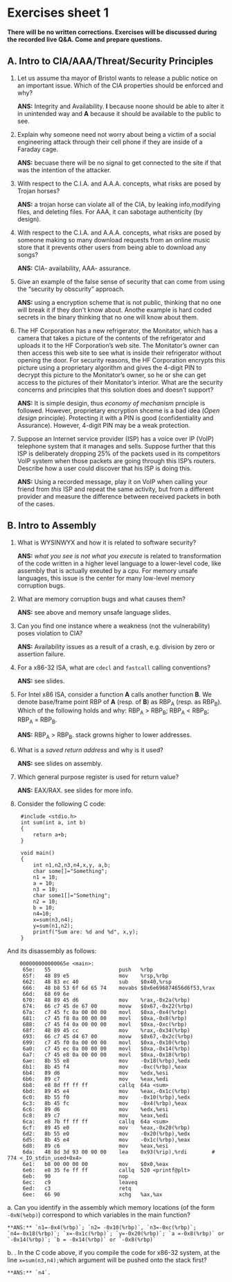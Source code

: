 # Exercises sheet 1

**There will be no written corrections. Exercises will be discussed during the recorded live Q&A. Come and prepare questions.**

## A. Intro to CIA/AAA/Threat/Security Principles
1. Let us assume tha mayor of Bristol wants to release a public notice on an important issue. Which of the CIA properties should be enforced and why? 
	
	**ANS:** Integrity and Availability. **I** because noone should be able to alter it in unintended way and **A** because it should be available to the public to see.
2. Explain why someone need not worry about being a victim of a social engineering attack through their cell phone if they are inside of a Faraday cage. 
	
	**ANS:** becuase there will be no signal to get connected to the site if that was the intention of the attacker.
3. With respect to the C.I.A. and A.A.A. concepts, what risks are posed by Trojan horses? 
	
	**ANS:** a trojan horse can violate all of the CIA, by leaking info,modifying files, and deleting files. For AAA, it can sabotage authenticity (by design). 
4. With respect to the C.I.A. and A.A.A. concepts, what risks are posed by someone making so many download requests from an online music store that it prevents other users from being able to download any songs? 
	
	**ANS:** CIA- availability, AAA- assurance.
5. Give an example of the false sense of security that can come from using the “security by obscurity” approach. 
	
	**ANS:** using a encryption scheme that is not public, thinking that no one will break it if they don't know about. Anothe example is hard coded secrets in the binary thinking that no one will know about them. 
6. The HF Corporation has a new refrigerator, the Monitator, which has a camera that takes a picture of the contents of the refrigerator and uploads it to the HF Corporation’s web site. The Monitator’s owner can then access this web site to see what is inside their refrigerator without opening the door. For security reasons, the HF Corporation encrypts this picture using a proprietary algorithm and gives the 4-digit PIN to decrypt this picture to the Monitator’s owner, so he or she can get access to the pictures of their Monitator’s interior. What are the security concerns and principles that this solution does and doesn’t support? 
	
	**ANS:** It is simple desigin, thus *economy of mechanism* prnciple is followed. However, proprietary encryption shceme is a bad idea (*Open design* principle). Protecting it with a PIN is good (confidentiality and Assurance). However, 4-digit PIN may be a weak protection. 
7. Suppose an Internet service provider (ISP) has a voice over IP (VoIP) telephone system that it manages and sells. Suppose further that this ISP is deliberately dropping 25% of the packets used in its competitors VoIP system when those packets are going through this ISP’s routers. Describe how a user could discover that his ISP is doing this. 
	
	**ANS:** Using a recorded message, play it on VoIP when calling your friend from *this* ISP and repeat the same activity, but from a different provider and measure the difference between received packets in both of the cases. 

## B. Intro to Assembly

1. What is WYSINWYX and how it is related to software security?
	
	**ANS:** *what you see is not what you execute* is related to transformation of the code written in a higher level language to a lower-level code, like assembly that is actually exeuted by a cpu. For memory unsafe languages, this issue is the center for many low-level memory corruption bugs. 
2. What are memory corruption bugs and what causes them?
	
	**ANS:** see above and memory unsafe language slides.
3. Can you find one instance where a weakness (not the vulnerability) poses violation to CIA?
	
	**ANS:** Availability issues as a result of a crash, e.g. division by zero or assertion failure.
4. For a x86-32 ISA, what are `cdecl` and `fastcall` calling conventions?
	
	**ANS:** see slides.
5. For Intel x86 ISA, consider a function **A** calls another function **B**. We denote base/frame point RBP of **A** (resp. of **B**) as RBP<sub>A</sub> (resp. as RBP<sub>B</sub>). Which of the following holds and why:
	RBP<sub>A</sub> > RBP<sub>B</sub>; RBP<sub>A</sub> < RBP<sub>B</sub>; RBP<sub>A</sub> = RBP<sub>B</sub>.
	
	**ANS:** RBP<sub>A</sub> > RBP<sub>B</sub>. stack growns higher to lower addresses.
6. What  is a *saved return address* and why is it used?
	
	**ANS:** see slides on assembly.
7. Which general purpose register is used for return value?
	
	**ANS:** EAX/RAX. see slides for more info.
8. Consider the following C code:

		#include <stdio.h>
		int sum(int a, int b)
		{
		    return a+b;
		}

		void main()
		{
		    int n1,n2,n3,n4,x,y, a,b;
		    char some[]="Something";
		    n1 = 10;
		    a = 10;
		    n3 = 10;
		    char some1[]="Something";
		    n2 = 10;
		    b = 10;
		    n4=10;
		    x=sum(n3,n4);
		    y=sum(n1,n2);
		    printf("Sum are: %d and %d", x,y);
		}
And its disassembly as follows:

		000000000000065e <main>:
		 65e:	55                   	push   %rbp
		 65f:	48 89 e5             	mov    %rsp,%rbp
		 662:	48 83 ec 40          	sub    $0x40,%rsp
		 666:	48 b8 53 6f 6d 65 74 	movabs $0x6e696874656d6f53,%rax
		 66d:	68 69 6e 
		 670:	48 89 45 d6          	mov    %rax,-0x2a(%rbp)
		 674:	66 c7 45 de 67 00    	movw   $0x67,-0x22(%rbp)
		 67a:	c7 45 fc 0a 00 00 00 	movl   $0xa,-0x4(%rbp)
		 681:	c7 45 f8 0a 00 00 00 	movl   $0xa,-0x8(%rbp)
		 688:	c7 45 f4 0a 00 00 00 	movl   $0xa,-0xc(%rbp)
		 68f:	48 89 45 cc          	mov    %rax,-0x34(%rbp)
		 693:	66 c7 45 d4 67 00    	movw   $0x67,-0x2c(%rbp)
		 699:	c7 45 f0 0a 00 00 00 	movl   $0xa,-0x10(%rbp)
		 6a0:	c7 45 ec 0a 00 00 00 	movl   $0xa,-0x14(%rbp)
		 6a7:	c7 45 e8 0a 00 00 00 	movl   $0xa,-0x18(%rbp)
		 6ae:	8b 55 e8             	mov    -0x18(%rbp),%edx
		 6b1:	8b 45 f4             	mov    -0xc(%rbp),%eax
		 6b4:	89 d6                	mov    %edx,%esi
		 6b6:	89 c7                	mov    %eax,%edi
		 6b8:	e8 8d ff ff ff       	callq  64a <sum>
		 6bd:	89 45 e4             	mov    %eax,-0x1c(%rbp)
		 6c0:	8b 55 f0             	mov    -0x10(%rbp),%edx
		 6c3:	8b 45 fc             	mov    -0x4(%rbp),%eax
		 6c6:	89 d6                	mov    %edx,%esi
		 6c8:	89 c7                	mov    %eax,%edi
		 6ca:	e8 7b ff ff ff       	callq  64a <sum>
		 6cf:	89 45 e0             	mov    %eax,-0x20(%rbp)
		 6d2:	8b 55 e0             	mov    -0x20(%rbp),%edx
		 6d5:	8b 45 e4             	mov    -0x1c(%rbp),%eax
		 6d8:	89 c6                	mov    %eax,%esi
		 6da:	48 8d 3d 93 00 00 00 	lea    0x93(%rip),%rdi        # 774 <_IO_stdin_used+0x4>
		 6e1:	b8 00 00 00 00       	mov    $0x0,%eax
		 6e6:	e8 35 fe ff ff       	callq  520 <printf@plt>
		 6eb:	90                   	nop
		 6ec:	c9                   	leaveq 
		 6ed:	c3                   	retq   
		 6ee:	66 90                	xchg   %ax,%ax
		 
a. Can you identify in the assembly which memory locations (of the form `-0xN(%ebp)`) correspond to which variables in the main function?
	
	**ANS:** `n1=-0x4(%rbp)`; `n2= -0x10(%rbp)`, `n3=-0xc(%rbp)`; `n4=-0x18(%rbp)`; `x=-0x1c(%rbp)`; `y=-0x20(%rbp)`; `a =-0x8(%rbp)` or `-0x14(%rbp)`; `b = -0x14(%rbp)` or `-0x8(%rbp)`
b. . In the C code above, if you compile the code for x86-32 system, at the line `x=sum(n3,n4);`which argument will be pushed onto the stack first?
	
	**ANS:** `n4`.
